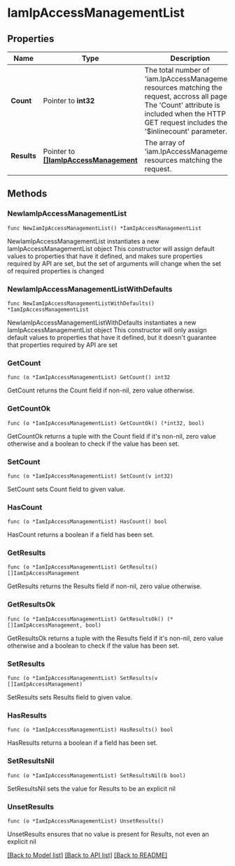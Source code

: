 # IamIpAccessManagementList

## Properties

Name | Type | Description | Notes
------------ | ------------- | ------------- | -------------
**Count** | Pointer to **int32** | The total number of &#39;iam.IpAccessManagement&#39; resources matching the request, accross all pages. The &#39;Count&#39; attribute is included when the HTTP GET request includes the &#39;$inlinecount&#39; parameter. | [optional] 
**Results** | Pointer to [**[]IamIpAccessManagement**](iam.IpAccessManagement.md) | The array of &#39;iam.IpAccessManagement&#39; resources matching the request. | [optional] 

## Methods

### NewIamIpAccessManagementList

`func NewIamIpAccessManagementList() *IamIpAccessManagementList`

NewIamIpAccessManagementList instantiates a new IamIpAccessManagementList object
This constructor will assign default values to properties that have it defined,
and makes sure properties required by API are set, but the set of arguments
will change when the set of required properties is changed

### NewIamIpAccessManagementListWithDefaults

`func NewIamIpAccessManagementListWithDefaults() *IamIpAccessManagementList`

NewIamIpAccessManagementListWithDefaults instantiates a new IamIpAccessManagementList object
This constructor will only assign default values to properties that have it defined,
but it doesn't guarantee that properties required by API are set

### GetCount

`func (o *IamIpAccessManagementList) GetCount() int32`

GetCount returns the Count field if non-nil, zero value otherwise.

### GetCountOk

`func (o *IamIpAccessManagementList) GetCountOk() (*int32, bool)`

GetCountOk returns a tuple with the Count field if it's non-nil, zero value otherwise
and a boolean to check if the value has been set.

### SetCount

`func (o *IamIpAccessManagementList) SetCount(v int32)`

SetCount sets Count field to given value.

### HasCount

`func (o *IamIpAccessManagementList) HasCount() bool`

HasCount returns a boolean if a field has been set.

### GetResults

`func (o *IamIpAccessManagementList) GetResults() []IamIpAccessManagement`

GetResults returns the Results field if non-nil, zero value otherwise.

### GetResultsOk

`func (o *IamIpAccessManagementList) GetResultsOk() (*[]IamIpAccessManagement, bool)`

GetResultsOk returns a tuple with the Results field if it's non-nil, zero value otherwise
and a boolean to check if the value has been set.

### SetResults

`func (o *IamIpAccessManagementList) SetResults(v []IamIpAccessManagement)`

SetResults sets Results field to given value.

### HasResults

`func (o *IamIpAccessManagementList) HasResults() bool`

HasResults returns a boolean if a field has been set.

### SetResultsNil

`func (o *IamIpAccessManagementList) SetResultsNil(b bool)`

 SetResultsNil sets the value for Results to be an explicit nil

### UnsetResults
`func (o *IamIpAccessManagementList) UnsetResults()`

UnsetResults ensures that no value is present for Results, not even an explicit nil

[[Back to Model list]](../README.md#documentation-for-models) [[Back to API list]](../README.md#documentation-for-api-endpoints) [[Back to README]](../README.md)


